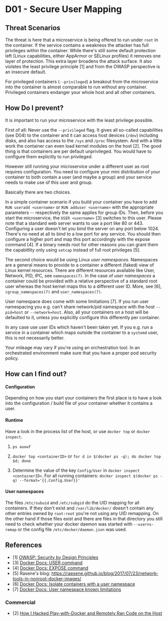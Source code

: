 # D01 - Secure User Mapping


## Threat Scenarios

The threat is here that a microservice is being offered to run under `root` in the container. If the service contains a weakness the attacker has full privileges within the container. While there's still some default protection left (Linux capabilities, either AppArmor or SELinux profiles) it removes one layer of protection. This extra layer broadens the attack surface. It also violates the least privilege principle [1] and from the OWASP perspective is an insecure default.

For privileged containers (`--privileged`) a breakout from the microservice into the container is almost comparable to run without any container. Privileged containers endanger your whole host and all other containers.


## How Do I prevent?

It is important to run your microservice with the least privilege possible.

First of all: Never use the `--privileged` flag. It gives all so-called capabilities (see D04) to the container and it can access host devices (`/dev`) including disks, and also has access to the `/sys` and `/proc` filesystem. And with a little work the container can even load kernel modules on the host [2]. The good thing is that containers are per default unprivileged. You would have to configure them explicitly to run privileged.

However still running your microservice under a different user as root requires configuration. You need to configure your mini distribution of your container to both contain a user (and maybe a group) and your service needs to make use of this user and group.

Basically there are two choices.

In a simple container scenario if you build your container you have to add `RUN useradd <username>` or `RUN adduser <username>` with the appropriate parameters -- respectively the same applies for group IDs. Then, before you start the microservice, the `USER <username>` [3] switches to this user. Please note that a standard web server wants to use a port like 80 or 443. Configuring a user doesn't let you bind the server on any port below 1024. There's no need at all to bind to a low port for any service. You should then configure a higher port and map this port accordingly with the expose command [4]. If a binary needs root for other reasons you can grant them the capabitlity only using `setcap` instead of full root privileges [5].

The second choice would be using Linux *user namespaces*. Namespaces are a general means to provide to a container a different (faked) view of Linux kernel resources. There are different resources available like User, Network, PID, IPC, see `namespaces(7)`. In the case of *user namespaces* a container could be provided with a relative perspective of a standard root user whereas the host kernel maps this to a different user ID. More, see [6], `cgroup_namespaces(7)` and `user_namespaces(7)`.

User namespace does come with some limitations [7]. If you run user namespacing you e.g. can't share network/pid namespace with the host `--pid=host` or `--network=host`. Also, all your containers on a host will be defaulted to it, unless you explicitly configure this differently per container.

In any case use user IDs which haven't been taken yet. If you e.g. run a service in a container which maps outside the container to a `systemd` user, this is not necessarily better.

Your mileage may vary if you're using an orchestration tool. In an orchestrated environment make sure that you have a proper pod security policy.

## How can I find out?

#### Configuration

Depending on how you start your containers the first place is to have a look into the configuration / build file of your container whether it contains a user.

#### Runtime

Have a look in the process list of the host, or use `docker top` or `docker inspect`.

1) `ps auxwf`

2) `docker top <containerID>` or `for d in $(docker ps -q); do docker top $d; done`

3) Determine the value of the key `Config/User` in `docker inspect <containerID>`. For all running containers: `docker inspect $(docker ps -q) --format='{{.Config.User}}'`

#### User namespaces

The files `/etc/subuid` and `/etc/subgid` do the UID mapping for all containers. If they don't exist and `/var/lib/docker/` doesn't contain any other entries owned by `root:root` you're not using any UID remapping. On the other hand if those files exist and there are files in that directory you still need to check whether your docker daemon was started with `--userns-remap` or the config file `/etc/docker/daemon.json` was used.



## References
* [1] [OWASP: Security by Design Principles](https://www.owasp.org/index.php/Security_by_Design_Principles#Principle_of_Least_privilege)
* [3] [Docker Docs: USER command](https://docs.docker.com/engine/reference/builder/#user)
* [4] [Docker Docs: EXPOSE command](https://docs.docker.com/engine/reference/builder/#expose)
* [5] Rasene's blog: https://raesene.github.io/blog/2017/07/23/network-tools-in-nonroot-docker-images/
* [6] [Docker Docs: Isolate containers with a user namespace](https://docs.docker.com/engine/security/userns-remap/)
* [7] [Docker Docs: User namespace known limitations](https://docs.docker.com/engine/security/userns-remap/#user-namespace-known-restrictions)

### Commercial

* [2] [How I Hacked Play-with-Docker and Remotely Ran Code on the Host](https://www.cyberark.com/threat-research-blog/how-i-hacked-play-with-docker-and-remotely-ran-code-on-the-host/)
